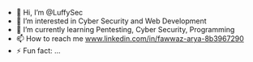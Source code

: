 - 👋 Hi, I’m @LuffySec
- 👀 I’m interested in Cyber Security and Web Development
- 🌱 I’m currently learning Pentesting, Cyber Security, Programming
- 📫 How to reach me www.linkedin.com/in/fawwaz-arya-8b3967290
- ⚡ Fun fact: ...

<!---
LuffySec/LuffySec is a ✨ special ✨ repository because its `README.md` (this file) appears on your GitHub profile.
You can click the Preview link to take a look at your changes.
--->
